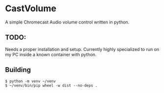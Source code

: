 # CastVolume

A simple Chromecast Audio volume control written in python.

## TODO:
Needs a proper installation and setup. Currently highly specialized to run on my PC inside a known container with python.

## Building

```
$ python -m venv ~/venv
$ ~/venv/bin/pip wheel -w dist --no-deps .
```